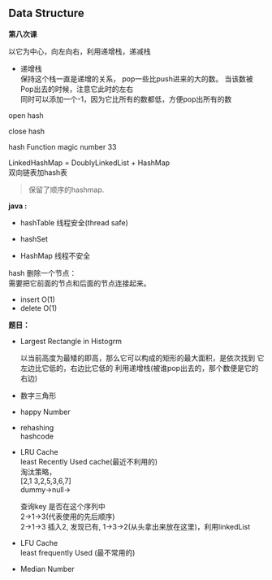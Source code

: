 ## Data Structure  
**第八次课**

以它为中心，向左向右，利用递增栈，递减栈   

* 递增栈  
	保持这个栈一直是递增的关系，
	pop一些比push进来的大的数。
	当该数被Pop出去的时候，注意它此时的左右  
	同时可以添加一个-1，因为它比所有的数都低，方便pop出所有的数  


open hash   

close hash

hash Function magic number 33  

LinkedHashMap = DoublyLinkedList + HashMap  
双向链表加hash表  
> 保留了顺序的hashmap.  

**java :**  

* hashTable
	线程安全(thread safe)

* hashSet

* HashMap
	线程不安全

hash 删除一个节点：  
需要把它前面的节点和后面的节点连接起来。  

* insert O(1)  
* delete O(1) 


**题目：**   
 
* Largest Rectangle in Histogrm   

	以当前高度为最矮的即高，那么它可以构成的矩形的最大面积，是依次找到
	它左边比它低的，右边比它低的
	利用递增栈(被谁pop出去的，那个数便是它的右边)
	
* 数字三角形

* happy Number

* rehashing  
	hashcode 

* LRU Cache  
	least Recently Used cache(最近不利用的)  
	淘汰策略，  
	[2,1 3,2,5,3,6,7]  
	dummy->null->	

	查询key 是否在这个序列中  
	2->1->3(代表使用的先后顺序)  
	2->1->3 插入2, 发现已有, 1->3->2(从头拿出来放在这里)，利用linkedList

* LFU Cache  
	least frequently Used (最不常用的)

* Median Number  
